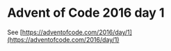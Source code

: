 # Advent of Code 2016 day 1

See [https://adventofcode.com/2016/day/1](https://adventofcode.com/2016/day/1)
